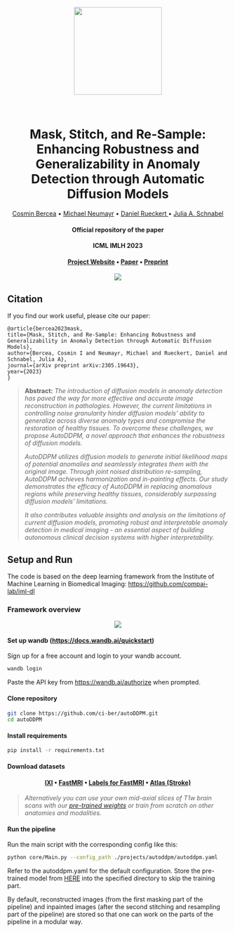 <p align="center">
<img src="https://github.com/ci-ber/autoDDPM/assets/106509806/91715b7d-beb2-4ce1-ab8e-917145c940d5" width=200>
</p>

<h1 align="center">
  <br>
Mask, Stitch, and Re-Sample: Enhancing Robustness and Generalizability in Anomaly Detection through Automatic Diffusion Models
  <br>
</h1>
</h1>
  <p align="center">
    <a href="https://ci.bercea.net">Cosmin Bercea</a> •
    <a href="https://www.linkedin.com/in/michael-neumayr-21382515b/">Michael Neumayr</a> •
    <a href="https://aim-lab.io/author/daniel-ruckert/">Daniel Rueckert </a> •
    <a href="https://compai-lab.github.io/author/julia-a.-schnabel/">Julia A. Schnabel </a>
  </p>
<h4 align="center">Official repository of the paper</h4>
<h4 align="center">ICML IMLH 2023</h4>
<h4 align="center"><a href="https://ci.bercea.net/project/autoddpm/">Project Website</a> • <a href="https://openreview.net/pdf?id=kTpafpXrqa">Paper</a>  • <a href="https://arxiv.org/abs/2305.19643">Preprint</a> </h4>

<p align="center">
<img src="https://github.com/ci-ber/autoDDPM/assets/106509806/54bebddf-d074-4eb9-82f3-3115f8625fc7">
</p>

## Citation

If you find our work useful, please cite our paper:
```
@article{bercea2023mask,
title={Mask, Stitch, and Re-Sample: Enhancing Robustness and Generalizability in Anomaly Detection through Automatic Diffusion Models},
author={Bercea, Cosmin I and Neumayr, Michael and Rueckert, Daniel and Schnabel, Julia A},
journal={arXiv preprint arXiv:2305.19643},
year={2023}
}
```

> **Abstract:** *The introduction of diffusion models in anomaly detection has paved the way for more effective and accurate image reconstruction in pathologies. However, the current limitations in controlling noise granularity hinder diffusion models' ability to generalize across diverse anomaly types and compromise the restoration of healthy tissues. To overcome these challenges, we propose AutoDDPM, a novel approach that enhances the robustness of diffusion models.* 
>
> *AutoDDPM utilizes diffusion models to generate initial likelihood maps of potential anomalies and seamlessly integrates them with the original image. Through joint noised distribution re-sampling, AutoDDPM achieves harmonization and in-painting effects. Our study demonstrates the efficacy of AutoDDPM in replacing anomalous regions while preserving healthy tissues, considerably surpassing diffusion models' limitations.* 
> 
> *It also contributes valuable insights and analysis on the limitations of current diffusion models, promoting robust and interpretable anomaly detection in medical imaging - an essential aspect of building autonomous clinical decision systems with higher interpretability.*


## Setup and Run

The code is based on the deep learning framework from the Institute of Machine Learning in Biomedical Imaging: https://github.com/compai-lab/iml-dl

### Framework overview 

<p align="center">
<img src="https://github.com/ci-ber/autoDDPM/assets/106509806/b3fe158e-f28e-4470-bbcc-52aacb5daa82">
</p>

#### Set up wandb (https://docs.wandb.ai/quickstart)

Sign up for a free account and login to your wandb account.
```bash
wandb login
```
Paste the API key from https://wandb.ai/authorize when prompted.

#### Clone repository

```bash
git clone https://github.com/ci-ber/autoDDPM.git
cd autoDDPM
```

#### Install requirements

```bash
pip install -r requirements.txt
```

#### Download datasets 

<h4 align="center"><a href="https://brain-development.org/ixi-dataset/">IXI</a> • <a href="https://fastmri.org">FastMRI</a> • <a href="https://github.com/microsoft/fastmri-plus"> Labels for FastMRI</a> • <a href="https://fcon_1000.projects.nitrc.org/indi/retro/atlas.html">Atlas (Stroke) </a> </h4>

> *Alternatively you can use your own mid-axial slices of T1w brain scans with our <a href="https://www.dropbox.com/s/ooq7vdp9fp4ufag/latest_model.pt.zip?dl=0"> pre-trained weights</a> or train from scratch on other anatomies and modalities.*


#### Run the pipeline

Run the main script with the corresponding config like this:

```bash
python core/Main.py --config_path ./projects/autoddpm/autoddpm.yaml
```

Refer to the autoddpm.yaml for the default configuration. Store the pre-trained model from <a href="https://www.dropbox.com/s/ooq7vdp9fp4ufag/latest_model.pt.zip?dl=0"> HERE</a> into the specified directory to skip the training part.

By default, reconstructed images (from the first masking part of the pipeline) and inpainted images (after the second stitching and resampling part of the pipeline) are stored so that one can work on the parts of the pipeline in a modular way.





